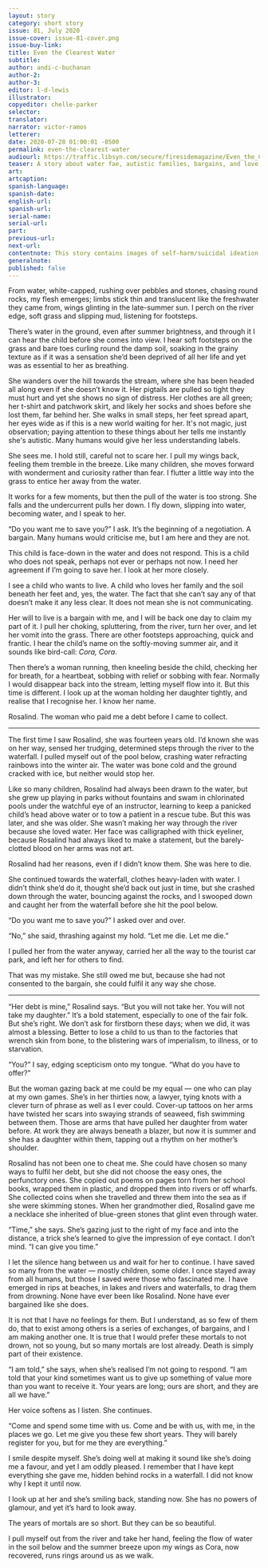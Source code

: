 ```yaml
---
layout: story
category: short story
issue: 81, July 2020
issue-cover: issue-81-cover.png
issue-buy-link:
title: Even the Clearest Water
subtitle:
author: andi-c-buchanan
author-2:
author-3:
editor: l-d-lewis
illustrator:
copyeditor: chelle-parker
selector:
translator:
narrator: victor-ramos
letterer:
date: 2020-07-28 01:00:01 -0500
permalink: even-the-clearest-water
audiourl: https://traffic.libsyn.com/secure/firesidemagazine/Even_the_Clearest_Water.mp3
teaser: A story about water fae, autistic families, bargains, and love.
art:
artcaption:
spanish-language:
spanish-date:
english-url:
spanish-url:
serial-name:
serial-url:
part:
previous-url:
next-url:
contentnote: This story contains images of self-harm/suicidal ideation and harm to a child.
generalnote:
published: false
---
```

From water, white-capped, rushing over pebbles and stones, chasing round rocks, my flesh emerges; limbs stick thin and translucent like the freshwater they came from, wings glinting in the late-summer sun. I perch on the river edge, soft grass and slipping mud, listening for footsteps.

There’s water in the ground, even after summer brightness, and through it I can hear the child before she comes into view. I hear soft footsteps on the grass and bare toes curling round the damp soil, soaking in the grainy texture as if it was a sensation she’d been deprived of all her life and yet was as essential to her as breathing.

She wanders over the hill towards the stream, where she has been headed all along even if she doesn’t know it. Her pigtails are pulled so tight they must hurt and yet she shows no sign of distress. Her clothes are all green; her t-shirt and patchwork skirt, and likely her socks and shoes before she lost them, far behind her. She walks in small steps, her feet spread apart, her eyes wide as if this is a new world waiting for her. It's not magic, just observation; paying attention to these things about her tells me instantly she's autistic. Many humans would give her less understanding labels.

She sees me. I hold still, careful not to scare her. I pull my wings back, feeling them tremble in the breeze. Like many children, she moves forward with wonderment and curiosity rather than fear. I flutter a little way into the grass to entice her away from the water.

It works for a few moments, but then the pull of the water is too strong. She falls and the undercurrent pulls her down. I fly down, slipping into water, becoming water, and I speak to her.

“Do you want me to save you?” I ask. It’s the beginning of a negotiation. A bargain. Many humans would criticise me, but I am here and they are not.

This child is face-down in the water and does not respond. This is a child who does not speak, perhaps not ever or perhaps not now. I need her agreement if I’m going to save her. I look at her more closely.

I see a child who wants to live. A child who loves her family and the soil beneath her feet and, yes, the water. The fact that she can’t say any of that doesn’t make it any less clear. It does not mean she is not communicating.

Her will to live is a bargain with me, and I will be back one day to claim my part of it. I pull her choking, spluttering, from the river, turn her over, and let her vomit into the grass. There are other footsteps approaching, quick and frantic. I hear the child’s name on the softly-moving summer air, and it sounds like bird-call: _Cora, Cora_.  

Then there’s a woman running, then kneeling beside the child, checking her for breath, for a heartbeat, sobbing with relief or sobbing with fear. Normally I would disappear back into the stream, letting myself flow into it. But this time is different. I look up at the woman holding her daughter tightly, and realise that I recognise her. I know her name.

Rosalind. The woman who paid me a debt before I came to collect.

----

The first time I saw Rosalind, she was fourteen years old. I’d known she was on her way, sensed her trudging, determined steps through the river to the waterfall. I pulled myself out of the pool below, crashing water refracting rainbows into the winter air. The water was bone cold and the ground cracked with ice, but neither would stop her.

Like so many children, Rosalind had always been drawn to the water, but she grew up playing in parks without fountains and swam in chlorinated pools under the watchful eye of an instructor, learning to keep a panicked child’s head above water or to tow a patient in a rescue tube. But this was later, and she was older. She wasn’t making her way through the river because she loved water. Her face was calligraphed with thick eyeliner, because Rosalind had always liked to make a statement, but the barely-clotted blood on her arms was not art.

Rosalind had her reasons, even if I didn’t know them. She was here to die.

She continued towards the waterfall, clothes heavy-laden with water. I didn’t think she’d do it, thought she’d back out just in time, but she crashed down through the water, bouncing against the rocks, and I swooped down and caught her from the waterfall before she hit the pool below.

“Do you want me to save you?” I asked over and over.

“No,” she said, thrashing against my hold. “Let me die. Let me die.”

I pulled her from the water anyway, carried her all the way to the tourist car park, and left her for others to find.

That was my mistake. She still owed me but, because she had not consented to the bargain, she could fulfil it any way she chose.

----

“Her debt is mine,” Rosalind says. “But you will not take her. You will not take my daughter.”  It’s a bold statement, especially to one of the fair folk. But she’s right. We don’t ask for firstborn these days; when we did, it was almost a blessing. Better to lose a child to us than to the factories that wrench skin from bone, to the blistering wars of imperialism, to illness, or to starvation.

“You?” I say, edging scepticism onto my tongue. “What do you have to offer?”

But the woman gazing back at me could be my equal — one who can play at my own games. She’s in her thirties now, a lawyer, tying knots with a clever turn of phrase as well as I ever could. Cover-up tattoos on her arms have twisted her scars into swaying strands of seaweed, fish swimming between them. Those are arms that have pulled her daughter from water before. At work they are always beneath a blazer, but now it is summer and she has a daughter within them, tapping out a rhythm on her mother’s shoulder.

Rosalind has not been one to cheat me. She could have chosen so many ways to fulfil her debt, but she did not choose the easy ones, the perfunctory ones. She copied out poems on pages torn from her school books, wrapped them in plastic, and dropped them into rivers or off wharfs. She collected coins when she travelled and threw them into the sea as if she were skimming stones. When her grandmother died, Rosalind gave me a necklace she inherited of blue-green stones that glint even through water.

“Time,” she says. She’s gazing just to the right of my face and into the distance, a trick she’s learned to give the impression of eye contact. I don’t mind. “I can give you time.”

I let the silence hang between us and wait for her to continue. I have saved so many from the water — mostly children, some older. I once stayed away from all humans, but those I saved were those who fascinated me. I have emerged in rips at beaches, in lakes and rivers and waterfalls, to drag them from drowning. None have ever been like Rosalind. None have ever bargained like she does.

It is not that I have no feelings for them. But I understand, as so few of them do, that to exist among others is a series of exchanges, of bargains, and I am making another one. It is true that I would prefer these mortals to not drown, not so young, but so many mortals are lost already. Death is simply part of their existence.

“I am told,” she says, when she’s realised I’m not going to respond. “I am told that your kind sometimes want us to give up something of value more than you want to receive it. Your years are long; ours are short, and they are all we have.”

Her voice softens as I listen. She continues.

“Come and spend some time with us. Come and be with us, with me, in the places we go. Let me give you these few short years. They will barely register for you, but for me they are everything.”

I smile despite myself. She’s doing well at making it sound like she’s doing me a favour, and yet I am oddly pleased. I remember that I have kept everything she gave me, hidden behind rocks in a waterfall. I did not know why I kept it until now.

I look up at her and she’s smiling back, standing now. She has no powers of glamour, and yet it’s hard to look away.

The years of mortals are so short. But they can be so beautiful.

I pull myself out from the river and take her hand, feeling the flow of water in the soil below and the summer breeze upon my wings as Cora, now recovered, runs rings around us as we walk.
